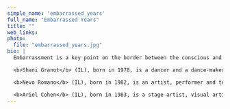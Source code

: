 ```yaml
---
simple_name: 'embarrassed_years'
full_name: "Embarrassed Years"
title: ""
web_links:
photo:
  file: "embarrassed_years.jpg"
bio: |
  Embarrassment is a key point on the border between the conscious and the unconscious and between oneself and the other. Embarrassment is a door that a person keeps closed before others, and that is sometimes even closed to themselves. We can open that door to discover another side of our human experiences. Embarrassed Years takes a nonjudgmental look at our most intimate moments, our internal, physical underground, the experiences and actions we conceal from others. By repressing these human experiences, we put up borders between ourselves, our bodies and others.

  <b>Shani Granot</b> (IL), born in 1978, is a dancer and a dance‐maker. She joined the Batsheva Youth Ensemble in 1996. In 2002 she graduated from P.A.R.T.S (Brussels). Since 2003 she has worked in close collaboration with Cristian Duarte, Peter Fol, Keren Levi, Arkadi Zaides, and Daniel Landau both in Europe and in Israel. In 2012 she created the piece An Hour with All‐Eaters, together with Nevo Romano who she has continued to collaborate with since.

  <b>Nevo Romano</b> (IL), born in 1982, is an artist, performer and teacher. He studied violin in the Buchmann–Mehta School of Music, and graduated from the School of Visual Theater Jerusalem and the Adama Dance School, where he later taught technique and improvisation. Romano worked and collaborated with Liat Dror and Nir Ben Gal, Nava Frenkel, Daniel Landau, Shani Granot and Ariel Cohen. He is a Lecturer in the Department of Dance at Sapir College.

  <b>Ariel Cohen</b> (IL), born in 1983, is a stage artist, visual artist and a performer. He studied at Kirov Academy in Washington D.C, and has a B.A from Amsterdam Hogeschool Voor De Kunst. He danced with Batsheva Dance Company, Scapino Ballet, Bern Ballet I.T Dansa, and created number of stage works for various dance festivals in Israel. His works were also presented in several galleries in Tel Aviv. Among others he collaborated with the choreographer Osnat Kelner. Cohen designed the costumes for Sadeh21 And The Hole by Ohad Naharin and served as an assistant to Naharin for the piece Last Work.
---
```

